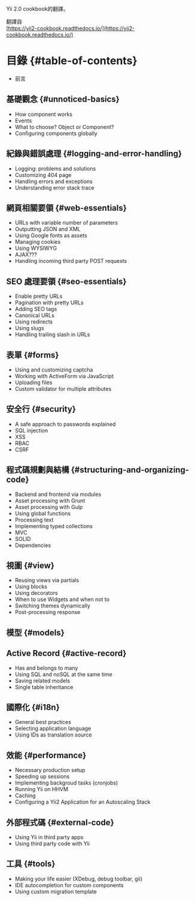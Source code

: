 Yii 2.0 cookbook的翻譯。

翻譯自  
[https://yii2-cookbook.readthedocs.io/](https://yii2-cookbook.readthedocs.io/)  
  


# 目錄 {#table-of-contents}

* 前言

## 基礎觀念 {#unnoticed-basics}

* How component works
* Events
* What to choose? Object or Component?
* Configuring components globally

## 紀錄與錯誤處理 {#logging-and-error-handling}

* Logging: problems and solutions
* Customizing 404 page
* Handling errors and exceptions
* Understanding error stack trace

## 網頁相關要領 {#web-essentials}

* URLs with variable number of parameters
* Outputting JSON and XML
* Using Google fonts as assets
* Managing cookies
* Using WYSIWYG
* AJAX???
* Handling incoming third party POST requests

## SEO 處理要領 {#seo-essentials}

* Enable pretty URLs
* Pagination with pretty URLs
* Adding SEO tags
* Canonical URLs
* Using redirects
* Using slugs
* Handling trailing slash in URLs

## 表單 {#forms}

* Using and customizing captcha
* Working with ActiveForm via JavaScript
* Uploading files
* Custom validator for multiple attributes

## 安全行 {#security}

* A safe approach to passwords explained
* SQL injection
* XSS
* RBAC
* CSRF

## 程式碼規劃與結構 {#structuring-and-organizing-code}

* Backend and frontend via modules
* Asset processing with Grunt
* Asset processing with Gulp
* Using global functions
* Processing text
* Implementing typed collections
* MVC
* SOLID
* Dependencies

## 視圖 {#view}

* Reusing views via partials
* Using blocks
* Using decorators
* When to use Widgets and when not to
* Switching themes dynamically
* Post-processing response

## 模型 {#models}

## Active Record {#active-record}

* Has and belongs to many
* Using SQL and noSQL at the same time
* Saving related models
* Single table inheritance

## 國際化 {#i18n}

* General best practices
* Selecting application language
* Using IDs as translation source

## 效能 {#performance}

* Necessary production setup
* Speeding up sessions
* Implementing backgroud tasks \(cronjobs\)
* Running Yii on HHVM
* Caching
* Configuring a Yii2 Application for an Autoscaling Stack

## 外部程式碼 {#external-code}

* Using Yii in third party apps
* Using third party code with Yii

## 工具 {#tools}

* Making your life easier \(XDebug, debug toolbar, gii\)
* IDE autocompletion for custom components
* Using custom migration template



